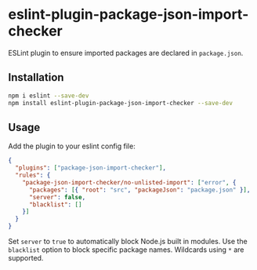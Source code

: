 # eslint-plugin-package-json-import-checker

ESLint plugin to ensure imported packages are declared in `package.json`.

## Installation

```sh
npm i eslint --save-dev
npm install eslint-plugin-package-json-import-checker --save-dev
```

## Usage

Add the plugin to your eslint config file:

```json
{
  "plugins": ["package-json-import-checker"],
  "rules": {
    "package-json-import-checker/no-unlisted-import": ["error", {
      "packages": [{ "root": "src", "packageJson": "package.json" }],
      "server": false,
      "blacklist": []
    }]
  }
}
```

Set `server` to `true` to automatically block Node.js built in modules. Use the
`blacklist` option to block specific package names. Wildcards using `*` are
supported.
